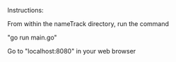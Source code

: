 Instructions:

From within the nameTrack directory, run the command

"go run main.go"

Go to "localhost:8080" in your web browser